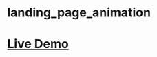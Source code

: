# landing_page_animation
# <a href="https://daimsyed.github.io/landing_page_animation/">Live Demo</a>
